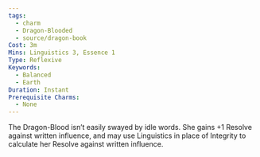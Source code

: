 ```yaml
---
tags:
  - charm
  - Dragon-Blooded
  - source/dragon-book
Cost: 3m
Mins: Linguistics 3, Essence 1
Type: Reflexive
Keywords:
  - Balanced
  - Earth
Duration: Instant
Prerequisite Charms:
  - None
---
```

The Dragon-Blood isn’t easily swayed by idle words. She gains +1 Resolve against written influence, and may use Linguistics in place of Integrity to calculate her Resolve against written influence.